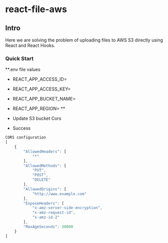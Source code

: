 # react-file-aws

## Intro

Here we are solving the problem of uploading files to AWS S3 directly using React and React Hooks.

### Quick Start

\*\*.env file values

- REACT_APP_ACCESS_ID=
- REACT_APP_ACCESS_KEY=
- REACT_APP_BUCKET_NAME=
- REACT_APP_REGION=
  \*\*

- Update S3 bucket Cors
- Success

```js
CORS configuration
[
    {
        "AllowedHeaders": [
            "*"
        ],
        "AllowedMethods": [
            "PUT",
            "POST",
            "DELETE"
        ],
        "AllowedOrigins": [
            "http://www.example.com"
        ],
        "ExposeHeaders": [
            "x-amz-server-side-encryption",
            "x-amz-request-id",
            "x-amz-id-2"
        ],
        "MaxAgeSeconds": 30000
    }
]
```
